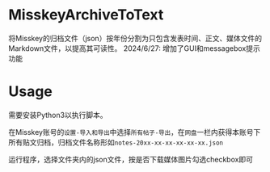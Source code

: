 # MisskeyArchiveToText

将Misskey的归档文件（json）按年份分割为只包含发表时间、正文、媒体文件的Markdown文件，以提高其可读性。
2024/6/27: 增加了GUI和messagebox提示功能

# Usage

需要安装Python3以执行脚本。

在Misskey账号的`设置-导入和导出`中选择`所有帖子-导出`，在`网盘`一栏内获得本账号下所有贴文归档，归档文件名称形如`notes-20xx-xx-xx-xx-xx-xx.json`

运行程序，选择文件夹内的json文件，按是否下载媒体图片勾选checkbox即可
